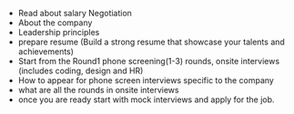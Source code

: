 - Read about salary Negotiation
- About the company
- Leadership principles
- prepare resume (Build a strong resume that showcase your talents and achievements)
- Start from the Round1 phone screening(1-3) rounds, onsite interviews (includes coding, design and HR)
- How to appear for phone screen interviews specific to the company
- what are all the rounds in onsite interviews
- once you are ready start with mock interviews and apply for the job.
